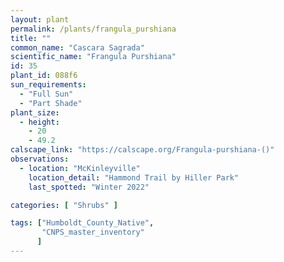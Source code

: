 ```yaml
---
layout: plant                                                              
permalink: /plants/frangula_purshiana
title: ""
common_name: "Cascara Sagrada"
scientific_name: "Frangula Purshiana"
id: 35
plant_id: 088f6
sun_requirements:
  - "Full Sun"
  - "Part Shade"
plant_size:
  - height: 
    - 20
    - 49.2
calscape_link: "https://calscape.org/Frangula-purshiana-()"
observations: 
  - location: "McKinleyville"
    location_detail: "Hammond Trail by Hiller Park" 
    last_spotted: "Winter 2022"

categories: [ "Shrubs" ]

tags: ["Humboldt_County_Native",
       "CNPS_master_inventory"
      ]
---
```

